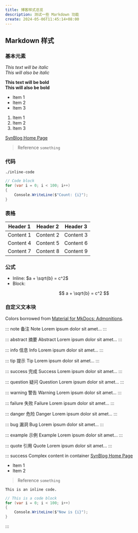```yaml
---
title: 博客样式总览
description: 测试一些 Markdown 功能
create: 2024-05-06T11:45:14+08:00
---
```


## Markdown 样式

### 基本元素

*This text will be italic*  
_This will also be italic_

**This text will be bold**  
__This will also be bold__

* Item 1
* Item 2
* Item 3

1. Item 1
2. Item 2
3. Item 3

[SynBlog Home Page](/)

> Reference `something`

### 代码

`./inline-code`

```csharp
// Code block
for (var i = 0; i < 100; i++)
{
    Console.WriteLine($"Count: {i}");
}
```

### 表格

| Header 1  | Header 2  | Header 3  |
| :-------: | :-------: | :-------: |
| Content 1 | Content 2 | Content 3 |
| Content 4 | Content 5 | Content 6 |
| Content 7 | Content 8 | Content 9 |

### 公式

- Inline: $a + \sqrt{b} = c^2$
- Block:

$$ a + \sqrt{b} = c^2 $$

### 自定义文本块

Colors borrowed from [Material for MkDocs: Admonitions](https://squidfunk.github.io/mkdocs-material/reference/admonitions/).

::: note 备注 Note
Lorem ipsum dolor sit amet...
:::

::: abstract 摘要 Abstract
Lorem ipsum dolor sit amet...
:::

::: info 信息 Info
Lorem ipsum dolor sit amet...
:::

::: tip 提示 Tip
Lorem ipsum dolor sit amet...
:::

::: success 完成 Success
Lorem ipsum dolor sit amet...
:::

::: question 疑问 Question
Lorem ipsum dolor sit amet...
:::

::: warning 警告 Warning
Lorem ipsum dolor sit amet...
:::

::: failure 失败 Failure
Lorem ipsum dolor sit amet...
:::

::: danger 危险 Danger
Lorem ipsum dolor sit amet...
:::

::: bug 漏洞 Bug
Lorem ipsum dolor sit amet...
:::

::: example 示例 Example
Lorem ipsum dolor sit amet...
:::

::: quote 引用 Quote
Lorem ipsum dolor sit amet...
:::

::: success Complex content in container
[SynBlog Home Page](/)

- Item 1
- Item 2

> Reference `something`

`This is an inline code.`

```csharp
// This is a code block
for (var i = 0; i < 100; i++)
{
    Console.WriteLine($"Now is {i}");
}
```

:::
